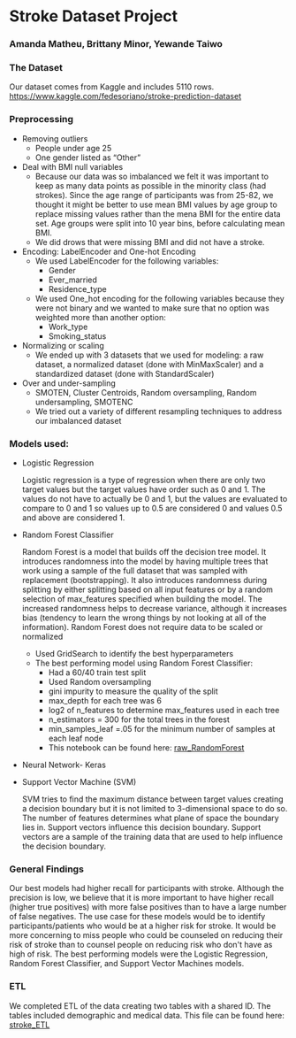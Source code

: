 # Stroke Dataset Project 
### Amanda Matheu, Brittany Minor, Yewande Taiwo

### The Dataset
Our dataset comes from Kaggle and includes 5110 rows.
https://www.kaggle.com/fedesoriano/stroke-prediction-dataset

### Preprocessing
- Removing outliers
  - People under age 25
  - One gender listed as “Other”
- Deal with BMI null variables
  - Because our data was so imbalanced we felt it was important to keep as many data points as possible in the minority class (had strokes). Since the age range of participants was from 25-82, we thought it might be better to use mean BMI values by age group to replace missing values rather than the mena BMI for the entire data set. Age groups were split into 10 year bins, before calculating mean BMI.
  - We did drows that were missing BMI and did not have a stroke.
- Encoding: LabelEncoder and One-hot Encoding
  - We used LabelEncoder for the following variables:
    - Gender
    - Ever_married
    - Residence_type
  - We used One_hot encoding for the following variables because they were not binary and we wanted to make sure that no option was weighted more than another option:
    - Work_type
    - Smoking_status
- Normalizing or scaling
  - We ended up with 3 datasets that we used for modeling: a raw dataset, a normalized dataset (done with MinMaxScaler) and a standardized dataset (done with StandardScaler)
- Over and under-sampling
  - SMOTEN, Cluster Centroids, Random oversampling, Random undersampling, SMOTENC 
  - We tried out a variety of different resampling techniques to address our imbalanced dataset

### Models used: 
- Logistic Regression
  
  Logistic regression is a type of regression when there are only two target values but the target values have order such as 0 and 1. The values do not have to actually be 0 and 1, but the values are evaluated to compare to 0 and 1 so values up to 0.5 are considered 0 and values 0.5 and above are considered 1.
- Random Forest Classifier

  Random Forest is a model that builds off the decision tree model. It introduces randomness into the model by having multiple trees that work using a sample of the full dataset that was sampled with replacement (bootstrapping). It also introduces randomness during splitting by either splitting based on all input features or by a random selection of max_features specified when building the model. The increased randomness helps to decrease variance, although it increases bias (tendency to learn the wrong things by not looking at all of the information). Random Forest does not require data to be scaled or normalized
  - Used GridSearch to identify the best hyperparameters
  - The best performing model using Random Forest Classifier:
    - Had a 60/40 train test split
    - Used Random oversampling
    - gini impurity to measure the quality of the split
    - max_depth for each tree was 6
    - log2 of n_features to determine max_features used in each tree
    - n_estimators = 300 for the total trees in the forest
    - min_samples_leaf =.05 for the minimum number of samples at each leaf node
    - This notebook can be found here: <a href="https://github.com/britt-emm/CGGroupProject/blob/main/Final_Project/raw_randomForest.ipynb">raw_RandomForest</a>

- Neural Network- Keras
- Support Vector Machine (SVM)
  
  SVM tries to find the maximum distance between target values creating a decision boundary but it is not limited to 3-dimensional space to do so. The number of features determines what plane of space the boundary lies in. Support vectors influence this decision boundary. Support vectors are a sample of the training data that are used to help influence the decision boundary.

### General Findings
Our best models had higher recall for participants with stroke. Although the precision is low, we believe that it is more important to have higher recall (higher true positives) with more false positives than to have a large number of false negatives. The use case for these models would be to identify participants/patients who would be at a higher risk for stroke. It would be more concerning to miss people who could be counseled on reducing their risk of stroke than to counsel people on reducing risk who don't have as high of risk.
The best performing models were the Logistic Regression, Random Forest Classifier, and Support Vector Machines models.
### ETL 
We completed ETL of the data creating two tables with a shared ID. The tables included demographic and medical data. This file can be found here: <a href="https://github.com/britt-emm/CGGroupProject/blob/main/Final_Project/stroke_ETL.ipynb">stroke_ETL</a>
